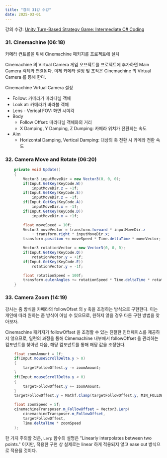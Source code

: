 ```yaml
---
title: "강의 31강 수강"
date: 2025-03-01
---
```


강의 수강: [Unity Turn-Based Strategy Game: Intermediate C# Coding](https://www.udemy.com/course/unity-turn-based-strategy/)

### 31. Cinemachine (06:18)

카메라 컨트롤을 위해 Cinemachine 패키지를 프로젝트에 설치

Cinemachine 의 Virtual Camera 게임 오브젝트를 프로젝트에 추가하면 Main Camera 객체와 연결된다. 이제 카메라 설정 및 조작은 Cinemachine 의 Virtual Camera 를 통해 한다.

Cinemachine Virtual Camera 설정

- Follow: 카메라가 따라다닐 객체
- Look at: 카메라가 바라볼 객체
- Lens - Verical FOV: 화면 시야각
- Body
  - Follow Offset: 따라다닐 객체와의 거리
  - X Damping, Y Damping, Z Dumping: 카메라 위치가 전환되는 속도
- Aim
  - Horizontal Damping, Vertical Damping: 대상의 축 전환 시 카메라 전환 속도

### 32. Camera Move and Rotate (06:20)

```c#
    private void Update()
    {
        Vector3 inputMoveDir = new Vector3(0, 0, 0);
        if(Input.GetKey(KeyCode.W))
            inputMoveDir.z = +1f;
        if(Input.GetKey(KeyCode.S))
            inputMoveDir.z = -1f;
        if(Input.GetKey(KeyCode.A))
            inputMoveDir.x = -1f;
        if(Input.GetKey(KeyCode.D))
            inputMoveDir.x = +1f;

        float moveSpeed = 10f;
        Vector3 moveVector = transform.forward * inputMoveDir.z
            + transform.right * inputMoveDir.x;
        transform.position += moveSpeed * Time.deltaTime * moveVector;

        Vector3 rotationVector = new Vector3(0, 0, 0);
        if(Input.GetKey(KeyCode.Q))
            rotationVector.y = +1f;
        if(Input.GetKey(KeyCode.E))
            rotationVector.y = -1f;

        float rotationSpeed = 100f;
        transform.eulerAngles += rotationSpeed * Time.deltaTime * rotationVector;
    }
```

### 33. Camera Zoom (14:19)

강사는 줌 방식을 카메라의 followOfset 의 y 축을 조정하는 방식으로 구현한다. 이는 개인에 따라 원하는 줌 방식이 아닐 수 있으므로, 원하지 않을 경우 다른 구현 방법을 찾아보자.

Cinemachine 패키지가 followOffset 을 조정할 수 있는 친절한 인터페이스를 제공하지 않으므로, 일련의 과정을 통해 Cimemachine 내부에서 followOffset 을 관리하는 컴포넌트를 찾아낸 다음, 해당 컴포넌트를 통해 해당 값을 조정한다.

```c#
    float zoomAmount = 1f;
    if(Input.mouseScrollDelta.y > 0)
    {
        targetFollowOffest.y -= zoomAmount;
    }
    if(Input.mouseScrollDelta.y < 0)
    {
        targetFollowOffest.y += zoomAmount;
    }
    targetFollowOffest.y = Mathf.Clamp(targetFollowOffest.y, MIN_FOLLOW_Y_OFFSET, MAX_FOLLOW_Y_OFFSET);

    float zoomSpeed = 5f;
    cinemachineTransposer.m_FollowOffset = Vector3.Lerp(
        cinemachineTransposer.m_FollowOffset,
        targetFollowOffest,
        Time.deltaTime * zoomSpeed
    );
```

한 가지 주의할 것은, `Lerp` 함수의 설명은 "Linearly interpolates between two points." 이지만, 적용한 구현 상 실제로는 linear 하게 적용되지 않고 ease out 방식으로 적용될 것이다.
